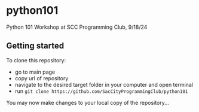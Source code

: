 # python101
Python 101 Workshop at SCC Programming Club, 9/18/24

## Getting started 
To clone this repository:
- go to main page
- copy url of repository
- navigate to the desired target folder in your computer and open terminal
- run ```git clone https://github.com/SacCityProgrammingClub/python101```


You may now make changes to your local copy of the repository...
